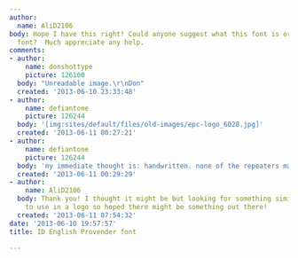 ```yaml
---
author:
  name: AliD2106
body: Hope I have this right! Could anyone suggest what this font is or a similar
  font?  Much appreciate any help.
comments:
- author:
    name: donshottype
    picture: 126100
  body: "Unreadable image.\r\nDon"
  created: '2013-06-10 23:33:48'
- author:
    name: defiantone
    picture: 126244
  body: '[img:sites/default/files/old-images/epc-logo_6028.jpg]'
  created: '2013-06-11 00:27:21'
- author:
    name: defiantone
    picture: 126244
  body: 'my immediate thought is: handwritten. none of the repeaters match.'
  created: '2013-06-11 00:29:29'
- author:
    name: AliD2106
  body: Thank you! I thought it might be but looking for something similar to this
    to use in a logo so hoped there might be something out there!
  created: '2013-06-11 07:54:32'
date: '2013-06-10 19:57:57'
title: ID English Provender font

---
```

